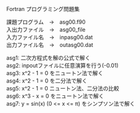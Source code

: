 Fortran プログラミング問題集

課題プログラム　→　asg00.f90  
入出力ファイル　→　asg00_file  
入力ファイル名　→　inpasg00.dat  
出力ファイル名　→　outasg00.dat  

asg1: 二次方程式を解の公式で解く  
asg2: inpoutファイルに任意演算を行う(-0.01)  
asg3: x^2 - 1 = 0 をニュートン法で解く  
asg4: x^2 - 1 = 0 を二分法で解く  
asg5: x^2 - 1 = 0 ニュートン法、二分法の比較  
asg6: x^3 - x = 0 をニュートン法で解く  
asg7: y = sin(x) (0 <= x <= π) をシンプソン法で解く  

